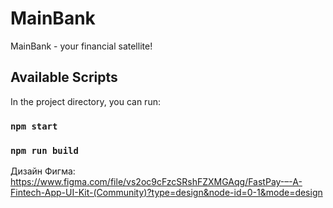 # MainBank

MainBank - your financial satellite!

## Available Scripts

In the project directory, you can run:

### `npm start`

### `npm run build`

Дизайн Фигма: https://www.figma.com/file/vs2oc9cFzcSRshFZXMGAqg/FastPay-–-A-Fintech-App-UI-Kit-(Community)?type=design&node-id=0-1&mode=design


